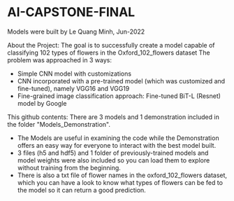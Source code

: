 # AI-CAPSTONE-FINAL

Models were built by Le Quang Minh, Jun-2022

About the Project: The goal is to successfully create a model capable of classifying 102 types of flowers in the Oxford_102_flowers dataset
The problem was approached in 3 ways:
  + Simple CNN model with customizations
  + CNN incorporated with a pre-trained model (which was customized and fine-tuned), namely VGG16 and VGG19 
  + Fine-grained image classification approach: Fine-tuned BiT-L (Resnet) model by Google

This github contents: There are 3 models and 1 demonstration included in the folder "Models_Demonstration". 
+ The Models are useful in examining the code while the Demonstration offers an easy way for everyone to interact with the best model built. 
+ 3 files (h5 and hdf5) and 1 folder of previously-trained models and model weights were also included so you can load them to explore without training from the beginning.
+ There is also a txt file of flower names in the oxford_102_flowers dataset, which you can have a look to know what types of flowers can be fed to the model so it can return a good prediction. 
